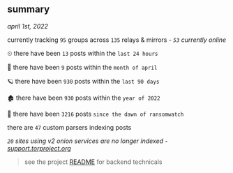 
## summary
_april 1st, 2022_

currently tracking `95` groups across `135` relays & mirrors - _`53` currently online_

⏲ there have been `13` posts within the `last 24 hours`

🦈 there have been `9` posts within the `month of april`

🪐 there have been `930` posts within the `last 90 days`

🏚 there have been `930` posts within the `year of 2022`

🦕 there have been `3216` posts `since the dawn of ransomwatch`

there are `47` custom parsers indexing posts

_`20` sites using v2 onion services are no longer indexed - [support.torproject.org](https://support.torproject.org/onionservices/v2-deprecation/)_

> see the project [README](https://github.com/thetanz/ransomwatch#ransomwatch--) for backend technicals
